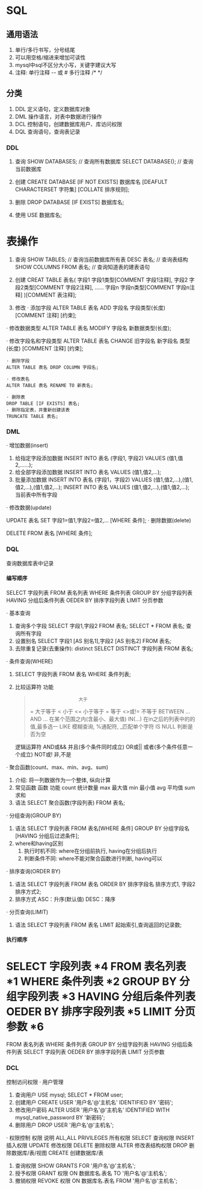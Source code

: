 # SQL

## 通用语法 ##

1. 单行/多行书写，分号结尾
2. 可以用空格/缩进来增加可读性
3. mysql中sql不区分大小写，关键字建议大写
4. 注释: 单行注释 -- 或 # 
    多行注释 /* */

## 分类 ##

1. DDL 定义语句，定义数据库对象
2. DML 操作语言，对表中数据进行操作
3. DCL 控制语句，创建数据库用户、库访问权限
4. DQL 查询语句，查询表记录

### DDL ###

1. 查询
    SHOW DATABASES; // 查询所有数据库
    SELECT DATABASE(); // 查询当前数据库

2. 创建
   CREATE DATABASE [IF NOT EXISTS] 数据库名 [DEAFULT CHARACTERSET 字符集] [COLLATE 排序规则];

3. 删除
   DROP DATABASE [IF EXISTS] 数据库名;
4. 使用
   USE 数据库名;

# 表操作 #

1. 查询
    SHOW TABLES; // 查询当前数据库所有表
    DESC 表名; // 查询表结构
    SHOW COLUMNS FROM 表名; // 查询知道表的建表语句

2. 创建
   CREAT TABLE 表名(
        字段1 字段1类型[COMMENT 字段1注释],
        字段2 字段2类型[COMMENT 字段2注释],
        ……
        字段n 字段n类型[COMMENT 字段n注释]
   )[COMMENT 表注释];
<!-- mysql> create table user(
    -> id int comment '编号',
    -> name varchar(50) comment '姓名',
    -> age int comment '年龄',
    -> gender varchar(1) comment '性别'
    -> ) comment '用户表'; -->
3. 修改
   · 添加字段
    ALTER TABLE 表名 ADD 字段名 字段类型(长度) [COMMENT 注释] [约束];
<!-- alter table employee nickname varchar(20) comment '昵称'; -->

   · 修改数据类型
    ALTER TABLE 表名 MODIFY 字段名 新数据类型(长度);

   · 修改字段名和字段类型
   ALTER TABLE 表名 CHANGE 旧字段名 新字段名 类型(长度) [COMMENT 注释] [约束];
<!-- alter table employee change nickname username varchar(30) comment '用户名'; -->

    · 删除字段
    ALTER TABLE 表名 DROP COLUMN 字段名;
<!-- alter table employee drop username; -->

    · 修改表名
    ALTER TABLE 表名 RENAME TO 新表名;
<!-- alter table employee rename to emp; -->

    · 删除表
    DROP TABLE [IF EXISTS] 表名;
    · 删除指定表，并重新创建该表
    TRUNCATE TABLE 表名;

### DML ###

· 增加数据(insert)
1. 给指定字段添加数据
   INSERT INTO 表名 (字段1, 字段2) VALUES (值1,值2,……);
2. 给全部字段添加数据
   INSERT INTO 表名 VALUES (值1,值2,…);
3. 批量添加数据
   INSERT INTO 表名 (字段1，字段2) VALUES (值1,值2,…),(值1,值2,…),(值1,值2,…);
   INSERT INTO 表名 VALUES (值1,值2,…),(值1,值2,…); 当前表中所有字段
   <!-- 字符串和日期型应该包含在引号内,插入数据大小应该在字段的规定范围内 -->

· 修改数据(update)
<!-- 修改条件可以没有,如果没有则修改整张表的所有数据 -->
   UPDATE 表名 SET 字段1=值1,字段2=值2,… [WHERE 条件]; 
· 删除数据(delete)
<!-- 条件可以没有,如果没有则删除整张表的所有数据 -->
<!-- DELETe语句不能删除某一字段的值(可以用Update) -->
   DELETE FROM 表名 [WHERE 条件];

### DQL ###
查询数据库表中记录
#### 编写顺序
SELECT
    字段列表
FROM
    表名列表
WHERE
    条件列表
GROUP BY
    分组字段列表
HAVING
    分组后条件列表
OEDER BY
    排序字段列表
LIMIT
    分页参数

· 基本查询
1. 查询多个字段
   SELECT 字段1,字段2 FROM 表名;
   SELECT * FROM 表名; 查询所有字段
2. 设置别名
   SELECT 字段1 [AS 别名1],字段2 [AS 别名2] FROM 表名;
3. 去除重复记录(去重操作): distinct
   SELECT DISTINCT 字段列表 FROM 表名;
   
· 条件查询(WHERE)
1. SELECT 字段列表 FROM 表名 WHERE 条件列表;
2. 比较运算符               功能
    >                       大于
    >=                      大于等于
    <                       小于
    <=                      小于等于
    =                       等于
    <>或!=                  不等于
    BETWEEN ... AND ...     在某个范围之内(含最小、最大值)
    IN(...)                 在in之后的列表中的的值,最多选一
    LIKE                    模糊查询, %通配符, _匹配单个字符
    IS NULL                 判断是否为空

    逻辑运算符
    AND或&&                 并且(多个条件同时成立)
    OR或||                  或者(多个条件任意一个成立)
    NOT或!                  非,不是

· 聚合函数(count、max、min、avg、sum)
1. 介绍: 将一列数据作为一个整体, 纵向计算
2. 常见函数
   函数     功能
   count    统计数量
   max      最大值
   min      最小值
   avg      平均值
   sum      求和
3. 语法
   SELECT 聚合函数(字段列表) FROM 表名;
   <!-- 所有null值不计入计算 -->

· 分组查询(GROUP BY)
1. 语法
   SELECT 字段列表 FROM 表名[WHERE 条件] GROUP BY 分组字段名 [HAVING 分组后过滤条件];
2. where和having区别
   1. 执行时机不同: where在分组前执行, having在分组后执行
   2. 判断条件不同: where不能对聚合函数进行判断, having可以
   
· 排序查询(ORDER BY)
1. 语法
   SELECT 字段列表 FROM 表名 ORDER BY 排序字段名 排序方式1, 字段2 排序方式2;
2. 排序方式
   ASC：升序(默认值)
   DESC：降序
   <!-- 如果是多字段排序，当第一个字段相同时，才会根据第二字段进行排序 -->

· 分页查询(LIMIT)
1. 语法
   SELECT 字段列表 FROM 表名 LIMIT 起始索引,查询返回的记录数;
   <!-- 其实索引从0开始, 起始索引 = (查询页码 - 1) * 每页显示记录数;
   分页查询是数据库方言, 不同数据库员不同实现, MySQL实现方式是 limit;
   如果查询的是第一页数据,其实索引可以忽略, 直接简写为limit 10。 -->

#### 执行顺序
SELECT
   字段列表         *4
FROM
   表名列表         *1
WHERE
   条件列表         *2
GROUP BY
   分组字段列表     *3
HAVING
   分组后条件列表
OEDER BY
   排序字段列表     *5
LIMIT
   分页参数         *6
===========================
FROM
   表名列表
WHERE
   条件列表
GROUP BY
   分组字段列表
HAVING
   分组后条件列表
SELECT
   字段列表
OEDER BY
   排序字段列表
LIMIT
   分页参数

### DCL ###
控制访问权限
· 用户管理
1. 查询用户
   USE mysql;
   SELECT * FROM user;
2. 创建用户
   CREATE USER '用户名'@'主机名' IDENTIFIED BY '密码';
3. 修改用户密码
   ALTER USER '用户名'@'主机名' IDENTIFIED WITH mysql_native_password BY '新密码';
4. 删除用户
   DROP USER '用户名'@'主机名';
<!-- 主机名可以用 % 通配 -->

· 权限控制
   权限                    说明
   ALL,ALL PRIVILEGES    所有权限
   SELECT                查询权限
   INSERT                插入权限
   UPDATE                修改权限
   DELETE                删除权限
   ALTER                 修改表结构权限
   DROP                  删除数据库/表/视图
   CREATE                创建数据库/表

1. 查询权限
   SHOW GRANTS FOR '用户名'@'主机名';
2. 授予权限
   GRANT 权限 ON 数据库名.表名 TO '用户名'@'主机名';
            <!-- *.* 表示所有数据库和表 -->
3. 撤销权限
   REVOKE 权限 ON 数据库名.表名 FROM '用户名'@'主机名';